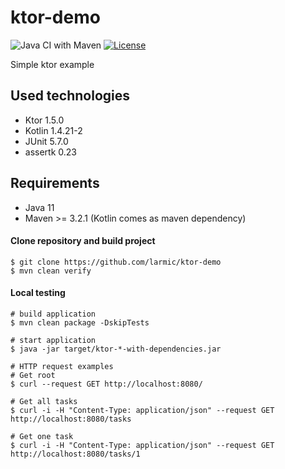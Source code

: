 # ktor-demo

![Java CI with Maven](https://github.com/larmic/ktor-demo/workflows/Java%20CI%20with%20Maven/badge.svg)
[![License](https://img.shields.io/badge/License-Apache%202.0-blue.svg)](https://opensource.org/licenses/Apache-2.0)

Simple ktor example

## Used technologies

* Ktor 1.5.0
* Kotlin 1.4.21-2
* JUnit 5.7.0
* assertk 0.23

## Requirements

* Java 11
* Maven >= 3.2.1 (Kotlin comes as maven dependency)

#### Clone repository and build project

```ssh
$ git clone https://github.com/larmic/ktor-demo
$ mvn clean verify
```
#### Local testing

```ssh
# build application
$ mvn clean package -DskipTests

# start application
$ java -jar target/ktor-*-with-dependencies.jar

# HTTP request examples
# Get root
$ curl --request GET http://localhost:8080/

# Get all tasks
$ curl -i -H "Content-Type: application/json" --request GET http://localhost:8080/tasks

# Get one task   
$ curl -i -H "Content-Type: application/json" --request GET http://localhost:8080/tasks/1      
```